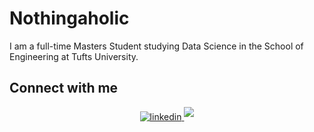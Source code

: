 # Nothingaholic

I am a full-time Masters Student studying Data Science in the School of Engineering at Tufts University.

<!-- <br/> -->

<!-- ![top-langs](https://github-readme-stats.vercel.app/api/top-langs?username=Nothingaholic&show_icons=true&theme=dark)
![github stats](https://github-readme-stats.vercel.app/api?username=Nothingaholic&show_icons=true&theme=dark) -->

## Connect with me  
<div align="center"><a href="https://www.linkedin.com/in/xuankhanh-nguyen-68a83419a/" target="_blank">
<img src=https://img.shields.io/badge/linkedin-%231E77B5.svg?&style=for-the-badge&logo=linkedin&logoColor=white alt=linkedin style="margin-bottom: 5px;" />
</a>  
<a href="https://medium.com/@xknguyen" target="_blank">
<img src=https://img.shields.io/badge/medium-%2324292e.svg?&style=for-the-badge&logo=medium&logoColor=white%20alt=medium style="margin-bottom: 5px;" />
</a>
</div>  
  

<br/>  

<!--


Here are some ideas to get you started:
![github stats](https://github-readme-stats.vercel.app/api?username=Nothingaholic)

- 🔭 I’m currently working on ...
- 🌱 I’m currently learning ...
- 👯 I’m looking to collaborate on ...
- 🤔 I’m looking for help with ...
- 💬 Ask me about ...
- 📫 How to reach me: ...
- 😄 Pronouns: ...
- ⚡ Fun fact: 
    

